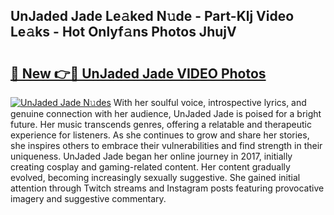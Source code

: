 ## UnJaded Jade Le𝚊ked N𝚞de - Part-Klj Video Le𝚊ks - Hot Onlyf𝚊ns Photos JhujV

# <h2><a href="http://ab64120.deff.icu/?id=UnJaded+Jade">🔗 New 👉🔴 UnJaded Jade VIDEO Photos</a></h2>

[![UnJaded Jade N𝚞des](https://i.imgur.com/rIISA9y.gif)](http://ab64120.deff.icu/?id=UnJaded+Jade)
With her soulful voice, introspective lyrics, and genuine connection with her audience, UnJaded Jade is poised for a bright future. Her music transcends genres, offering a relatable and therapeutic experience for listeners. As she continues to grow and share her stories, she inspires others to embrace their vulnerabilities and find strength in their uniqueness. UnJaded Jade began her online journey in 2017, initially creating cosplay and gaming-related content. Her content gradually evolved, becoming increasingly sexually suggestive. She gained initial attention through Twitch streams and Instagram posts featuring provocative imagery and suggestive commentary.

